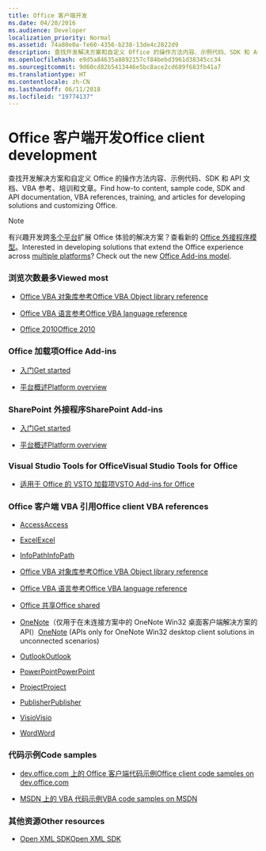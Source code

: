 ```yaml
---
title: Office 客户端开发
ms.date: 04/20/2016
ms.audience: Developer
localization_priority: Normal
ms.assetid: 74a80e0a-fe60-4356-b238-13de4c2822d9
description: 查找开发解决方案和自定义 Office 的操作方法内容、示例代码、SDK 和 API 文档、VBA 参考、培训和文章。
ms.openlocfilehash: e9d5a84635a8892157cf84bebd3961d38345cc34
ms.sourcegitcommit: 9d60cd82b5413446e5bc8ace2cd689f683fb41a7
ms.translationtype: HT
ms.contentlocale: zh-CN
ms.lasthandoff: 06/11/2018
ms.locfileid: "19774137"
---
```

# <a name="office-client-development"></a><span data-ttu-id="68739-103">Office 客户端开发</span><span class="sxs-lookup"><span data-stu-id="68739-103">Office client development</span></span>

<span data-ttu-id="68739-104">查找开发解决方案和自定义 Office 的操作方法内容、示例代码、SDK 和 API 文档、VBA 参考、培训和文章。</span><span class="sxs-lookup"><span data-stu-id="68739-104">Find how-to content, sample code, SDK and API documentation, VBA references, training, and articles for developing solutions and customizing Office.</span></span>
  
> [!NOTE]
> <span data-ttu-id="68739-p101">有兴趣开发跨[多个平台](https://docs.microsoft.com/zh-CN/office/dev/add-ins/overview/office-add-in-availability)扩展 Office 体验的解决方案？查看新的 [Office 外接程序模型](https://docs.microsoft.com/zh-CN/office/dev/add-ins/overview/office-add-ins)。</span><span class="sxs-lookup"><span data-stu-id="68739-p101">Interested in developing solutions that extend the Office experience across [multiple platforms](https://docs.microsoft.com/zh-CN/office/dev/add-ins/overview/office-add-in-availability)? Check out the new [Office Add-ins model](https://docs.microsoft.com/zh-CN/office/dev/add-ins/overview/office-add-ins).</span></span> 
  
### <a name="viewed-most"></a><span data-ttu-id="68739-107">浏览次数最多</span><span class="sxs-lookup"><span data-stu-id="68739-107">Viewed most</span></span>
  
- [<span data-ttu-id="68739-108">Office VBA 对象库参考</span><span class="sxs-lookup"><span data-stu-id="68739-108">Office VBA Object library reference</span></span>](https://msdn.microsoft.com/zh-CN/library/office/ff862474.aspx)
  
- [<span data-ttu-id="68739-109">Office VBA 语言参考</span><span class="sxs-lookup"><span data-stu-id="68739-109">Office VBA language reference</span></span>](https://msdn.microsoft.com/zh-CN/library/office/gg264383.aspx)
  
- [<span data-ttu-id="68739-110">Office 2010</span><span class="sxs-lookup"><span data-stu-id="68739-110">Office 2010</span></span>](https://msdn.microsoft.com/zh-CN/library/office/cc313152%28v=office.12%29.aspx)
  
### <a name="office-add-ins"></a><span data-ttu-id="68739-111">Office 加载项</span><span class="sxs-lookup"><span data-stu-id="68739-111">Office Add-ins</span></span>
  
- [<span data-ttu-id="68739-112">入门</span><span class="sxs-lookup"><span data-stu-id="68739-112">Get started</span></span>](https://dev.office.com/getting-started/addins)
  
- [<span data-ttu-id="68739-113">平台概述</span><span class="sxs-lookup"><span data-stu-id="68739-113">Platform overview</span></span>](https://msdn.microsoft.com/zh-CN/library/office/jj220082.aspx)
  
### <a name="sharepoint-add-ins"></a><span data-ttu-id="68739-114">SharePoint 外接程序</span><span class="sxs-lookup"><span data-stu-id="68739-114">SharePoint Add-ins</span></span>
  
- [<span data-ttu-id="68739-115">入门</span><span class="sxs-lookup"><span data-stu-id="68739-115">Get started</span></span>](https://dev.office.com/getting-started)
  
- [<span data-ttu-id="68739-116">平台概述</span><span class="sxs-lookup"><span data-stu-id="68739-116">Platform overview</span></span>](https://msdn.microsoft.com/zh-CN/library/office/fp179930.aspx)
  
### <a name="visual-studio-tools-for-office"></a><span data-ttu-id="68739-117">Visual Studio Tools for Office</span><span class="sxs-lookup"><span data-stu-id="68739-117">Visual Studio Tools for Office</span></span>
  
- [<span data-ttu-id="68739-118">适用于 Office 的 VSTO 加载项</span><span class="sxs-lookup"><span data-stu-id="68739-118">VSTO Add-ins for Office</span></span>](https://msdn.microsoft.com/zh-CN/library/jj620922.aspx)
  
### <a name="office-client-vba-references"></a><span data-ttu-id="68739-119">Office 客户端 VBA 引用</span><span class="sxs-lookup"><span data-stu-id="68739-119">Office client VBA references</span></span>
  
- [<span data-ttu-id="68739-120">Access</span><span class="sxs-lookup"><span data-stu-id="68739-120">Access</span></span>](https://msdn.microsoft.com/zh-CN/library/fp179695.aspx)
  
- [<span data-ttu-id="68739-121">Excel</span><span class="sxs-lookup"><span data-stu-id="68739-121">Excel</span></span>](https://msdn.microsoft.com/zh-CN/library/fp179694.aspx)
  
- [<span data-ttu-id="68739-122">InfoPath</span><span class="sxs-lookup"><span data-stu-id="68739-122">InfoPath</span></span>](https://msdn.microsoft.com/zh-CN/library/fp179694.aspx)
  
- [<span data-ttu-id="68739-123">Office VBA 对象库参考</span><span class="sxs-lookup"><span data-stu-id="68739-123">Office VBA Object library reference</span></span>](https://msdn.microsoft.com/zh-CN/library/office/ff862474.aspx)
  
- [<span data-ttu-id="68739-124">Office VBA 语言参考</span><span class="sxs-lookup"><span data-stu-id="68739-124">Office VBA language reference</span></span>](https://msdn.microsoft.com/zh-CN/library/office/gg264383.aspx)
  
- [<span data-ttu-id="68739-125">Office 共享</span><span class="sxs-lookup"><span data-stu-id="68739-125">Office shared</span></span>](https://msdn.microsoft.com/zh-CN/library/hh872753.aspx)
  
- <span data-ttu-id="68739-126">[OneNote](https://msdn.microsoft.com/zh-CN/library/jj680121.aspx)（仅用于在未连接方案中的 OneNote Win32 桌面客户端解决方案的 API）</span><span class="sxs-lookup"><span data-stu-id="68739-126">[OneNote](https://msdn.microsoft.com/zh-CN/library/jj680121.aspx) (APIs only for OneNote Win32 desktop client solutions in unconnected scenarios)</span></span> 
  
- [<span data-ttu-id="68739-127">Outlook</span><span class="sxs-lookup"><span data-stu-id="68739-127">Outlook</span></span>](https://msdn.microsoft.com/zh-CN/library/fp161224.aspx)
  
- [<span data-ttu-id="68739-128">PowerPoint</span><span class="sxs-lookup"><span data-stu-id="68739-128">PowerPoint</span></span>](https://msdn.microsoft.com/zh-CN/library/fp161225.aspx)
  
- [<span data-ttu-id="68739-129">Project</span><span class="sxs-lookup"><span data-stu-id="68739-129">Project</span></span>](https://msdn.microsoft.com/zh-CN/library/fp161358.aspx)
  
- [<span data-ttu-id="68739-130">Publisher</span><span class="sxs-lookup"><span data-stu-id="68739-130">Publisher</span></span>](https://msdn.microsoft.com/zh-CN/library/jj684499.aspx)
  
- [<span data-ttu-id="68739-131">Visio</span><span class="sxs-lookup"><span data-stu-id="68739-131">Visio</span></span>](https://msdn.microsoft.com/zh-CN/library/fp161226.aspx)
  
- [<span data-ttu-id="68739-132">Word</span><span class="sxs-lookup"><span data-stu-id="68739-132">Word</span></span>](https://msdn.microsoft.com/zh-CN/library/fp179696.aspx)
  
### <a name="code-samples"></a><span data-ttu-id="68739-133">代码示例</span><span class="sxs-lookup"><span data-stu-id="68739-133">Code samples</span></span>
  
- [<span data-ttu-id="68739-134">dev.office.com 上的 Office 客户端代码示例</span><span class="sxs-lookup"><span data-stu-id="68739-134">Office client code samples on dev.office.com</span></span>](https://dev.office.com/code-samples)
  
- [<span data-ttu-id="68739-135">MSDN 上的 VBA 代码示例</span><span class="sxs-lookup"><span data-stu-id="68739-135">VBA code samples on MSDN</span></span>](https://code.msdn.microsoft.com/office/site/search?query=VBA&amp;f%5B0%5D.Value=VBA&amp;f%5B0%5D.Type=SearchText&amp;ac=4)
  
### <a name="other-resources"></a><span data-ttu-id="68739-136">其他资源</span><span class="sxs-lookup"><span data-stu-id="68739-136">Other resources</span></span>
  
- [<span data-ttu-id="68739-137">Open XML SDK</span><span class="sxs-lookup"><span data-stu-id="68739-137">Open XML SDK</span></span>](http://msdn.microsoft.com/library/f6a9ae68-7989-4208-97f5-3c945137a0ab%28Office.15%29.aspx)
  

